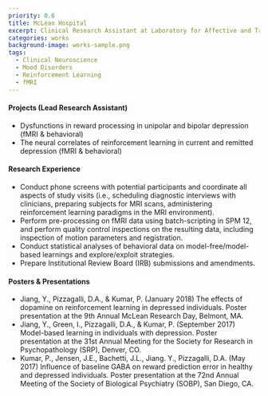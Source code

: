 ```yaml
---
priority: 0.6
title: McLean Hospital
excerpt: Clinical Research Assistant at Laboratory for Affective and Translational Neuroscience (Affiliated with Harvard Medical School)
categories: works
background-image: works-sample.png
tags:
  - Clinical Neuroscience
  - Mood Disorders
  - Reinforcement Learning
  - fMRI
---
```


#### Projects (Lead Research Assistant)

- Dysfunctions in reward processing in unipolar and bipolar depression (fMRI & behavioral)
- The neural correlates of reinforcement learning in current and remitted depression (fMRI & behavioral)

#### Research Experience
-	Conduct phone screens with potential participants and coordinate all aspects of study visits (i.e., scheduling diagnostic interviews with clinicians, preparing subjects for MRI scans, administering reinforcement learning paradigms in the MRI environment).
-	Perform pre-processing on fMRI data using batch-scripting in SPM 12, and perform quality control inspections on the resulting data, including inspection of motion parameters and registration.
-	Conduct statistical analyses of behavioral data on model-free/model-based learnings and explore/exploit strategies.
-	Prepare Institutional Review Board (IRB) submissions and amendments.

#### Posters & Presentations
- Jiang, Y., Pizzagalli, D.A., & Kumar, P. (January 2018) The effects of dopamine on reinforcement learning in depressed individuals. Poster presentation at the 9th Annual McLean Research Day, Belmont, MA.
- Jiang, Y., Green, I., Pizzagalli, D.A., & Kumar, P. (September 2017) Model-based learning in individuals with depression. Poster presentation at the 31st Annual Meeting for the Society for Research in Psychopathology (SRP), Denver, CO.
- Kumar, P., Jensen, J.E., Bachetti, J.L., Jiang. Y., Pizzagalli, D.A. (May 2017) Influence of baseline GABA on reward prediction error in healthy and depressed individuals. Poster presentation at the 72nd Annual Meeting of the Society of Biological Psychiatry (SOBP), San Diego, CA.
